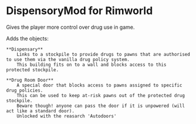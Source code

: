 # DispensoryMod for Rimworld

Gives the player more control over drug use in game.

Adds the objects:

    **Dispensary**
        Links to a stockpile to provide drugs to pawns that are authorised to use them via the vanilla drug policy system.
        This building fits on to a wall and blocks access to this protected stockpile.

    **Drug Room Door**
        A special door that blocks access to pawns assigned to specific drug policies.
        This can be used to keep at-risk pawns out of the protected drug stockpile.
        Beware though! anyone can pass the door if it is unpowered (will act like a standard door).
        Unlocked with the reasarch 'Autodoors'
